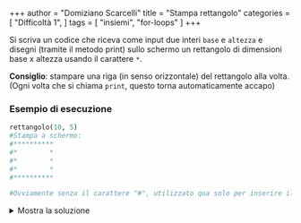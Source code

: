 +++
author = "Domiziano Scarcelli"
title = "Stampa rettangolo"
categories = [
    "Difficoltà 1",
]
tags = [
    "insiemi",
    "for-loops"
]
+++

Si scriva un codice che riceva come input due interi `base` e `altezza` e disegni (tramite il metodo print) sullo schermo un rettangolo di dimensioni base x altezza usando il carattere `*`.

**Consiglio**: stampare una riga (in senso orizzontale) del rettangolo alla volta. (Ogni volta che si chiama `print`, questo torna automaticamente accapo)

### Esempio di esecuzione

```python
rettangolo(10, 5)
#Stampa a schermo:
#**********
#*        *
#*        *
#*        *
#**********

#Ovviamente senza il carattere "#", utilizzato qua solo per inserire il commento
```

<details>
<summary>Mostra la soluzione</summary>

```python
def stampa_rettangolo(base, altezza):
    for i in range(altezza):
        if i == 0 or i == altezza-1:
            print("*" * base)
        else:
            print("*" + " " * (base - 2) + "*")
    return
```

</details>
